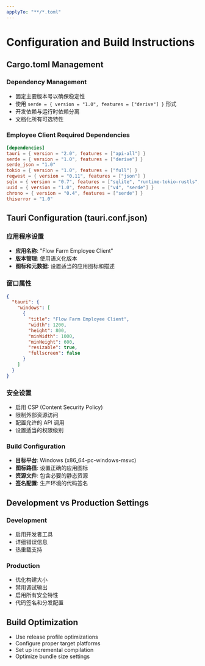 ```yaml
---
applyTo: "**/*.toml"
---
```


# Configuration and Build Instructions

## Cargo.toml Management

### Dependency Management

- 固定主要版本号以确保稳定性
- 使用 `serde = { version = "1.0", features = ["derive"] }` 形式
- 开发依赖与运行时依赖分离
- 文档化所有可选特性

### Employee Client Required Dependencies

```toml
[dependencies]
tauri = { version = "2.0", features = ["api-all"] }
serde = { version = "1.0", features = ["derive"] }
serde_json = "1.0"
tokio = { version = "1.0", features = ["full"] }
reqwest = { version = "0.11", features = ["json"] }
sqlx = { version = "0.7", features = ["sqlite", "runtime-tokio-rustls", "uuid", "chrono"] }
uuid = { version = "1.0", features = ["v4", "serde"] }
chrono = { version = "0.4", features = ["serde"] }
thiserror = "1.0"
```

## Tauri Configuration (tauri.conf.json)

### 应用程序设置

- **应用名称**: "Flow Farm Employee Client"
- **版本管理**: 使用语义化版本
- **图标和元数据**: 设置适当的应用图标和描述

### 窗口属性

```json
{
  "tauri": {
    "windows": [
      {
        "title": "Flow Farm Employee Client",
        "width": 1200,
        "height": 800,
        "minWidth": 1000,
        "minHeight": 600,
        "resizable": true,
        "fullscreen": false
      }
    ]
  }
}
```

### 安全设置

- 启用 CSP (Content Security Policy)
- 限制外部资源访问
- 配置允许的 API 调用
- 设置适当的权限级别

### Build Configuration

- **目标平台**: Windows (x86_64-pc-windows-msvc)
- **图标路径**: 设置正确的应用图标
- **资源文件**: 包含必要的静态资源
- **签名配置**: 生产环境的代码签名

## Development vs Production Settings

### Development

- 启用开发者工具
- 详细错误信息
- 热重载支持

### Production

- 优化构建大小
- 禁用调试输出
- 启用所有安全特性
- 代码签名和分发配置

## Build Optimization

- Use release profile optimizations
- Configure proper target platforms
- Set up incremental compilation
- Optimize bundle size settings
